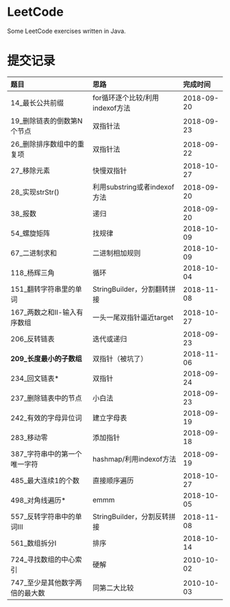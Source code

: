 # LeetCode
Some LeetCode exercises written in Java.

# 提交记录 
|题目|思路|完成时间|
|:--|:--|:--|
|14_最长公共前缀|for循环逐个比较/利用indexof方法|2018-09-20|
|19_删除链表的倒数第N个节点|双指针法|2018-09-23|
|26_删除排序数组中的重复项|双指针法|2018-09-22|
|27_移除元素|快慢双指针|2018-10-27|
|28_实现strStr()|利用substring或者indexof方法|2018-09-20|
|38_报数|递归|2018-09-20|
|54_螺旋矩阵|找规律|2018-10-09|
|67_二进制求和|二进制相加规则|2018-10-09|
|118_杨辉三角|循环|2018-10-04|
|151_翻转字符串里的单词|StringBuilder，分割翻转拼接|2018-11-08|
|167_两数之和Ⅱ-输入有序数组|一头一尾双指针逼近target|2018-10-27|
|206_反转链表|迭代或递归|2018-09-23|
|**209_长度最小的子数组**|双指针（被坑了）|2018-11-06|
|234_回文链表*|双指针|2018-09-24|
|237_删除链表中的节点|小白法|2018-09-23|
|242_有效的字母异位词|建立字母表|2018-09-19|
|283_移动零|添加指针|2018-09-18|
|387_字符串中的第一个唯一字符|hashmap/利用indexof方法|2018-09-19|
|485_最大连续1的个数|直接顺序遍历|2018-10-27|
|498_对角线遍历*|emmm|2018-10-05|
|557_反转字符串中的单词Ⅲ|StringBuilder，分割反转拼接|2018-11-08|
|561_数组拆分I|排序|2018-10-14|
|724_寻找数组的中心索引|硬解|2010-10-02|
|747_至少是其他数字两倍的最大数|同第二大比较|2010-10-03|
